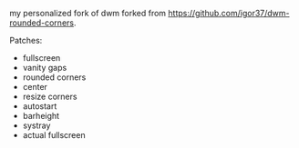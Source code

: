  my personalized fork of dwm forked from https://github.com/igor37/dwm-rounded-corners.

Patches:
- fullscreen
- vanity gaps
- rounded corners
- center
- resize corners
- autostart
- barheight
- systray
- actual fullscreen
